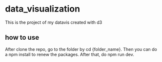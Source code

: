 # data_visualization
This is the project of my datavis created with d3

## how to use
After clone the repo, go to the folder by cd {folder_name}.
Then you can do a npm install to renew the packages.
After that, do npm run dev.

